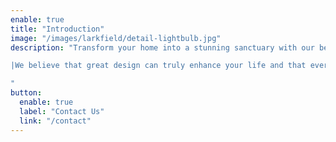 ```yaml
---
enable: true
title: "Introduction"
image: "/images/larkfield/detail-lightbulb.jpg"
description: "Transform your home into a stunning sanctuary with our bespoke interior design services. Whether you're looking to refresh a single room or redesign your entire property, we bring creativity, expertise, and attention to detail to every project. From elegant modern designs to timeless classic styles, we tailor every aspect to reflect your taste and lifestyle. Let us help you create spaces that inspire and elevate your everyday living. Contact us today to start your journey to a beautifully designed home.

|We believe that great design can truly enhance your life and that everyone should have the opportunity to live, work and socialise in a space which inspires them and makes them fell happy and proud.

"
button:
  enable: true
  label: "Contact Us"
  link: "/contact"
---
```

